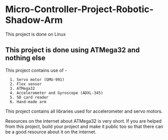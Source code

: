 # Micro-Controller-Project-Robotic-Shadow-Arm
This project is done on Linux

## This project is done using ATMega32 and nothing else
This project contains use of - 
```
  1. Servo motor (GMU-991)
  2. Flex sensor
  3. ATMega32
  4. Accelerometer and Gyroscope (ADXL-345)
  5. SD card reader
  6. Hand-made arm
```
This project contains all libraries used for accelerometer and servo motors. 

Resources on the internet about ATMega32 is very short. If you are helped from this project, build your project and make it public too so that there can be a good resource about it on the internet. 
